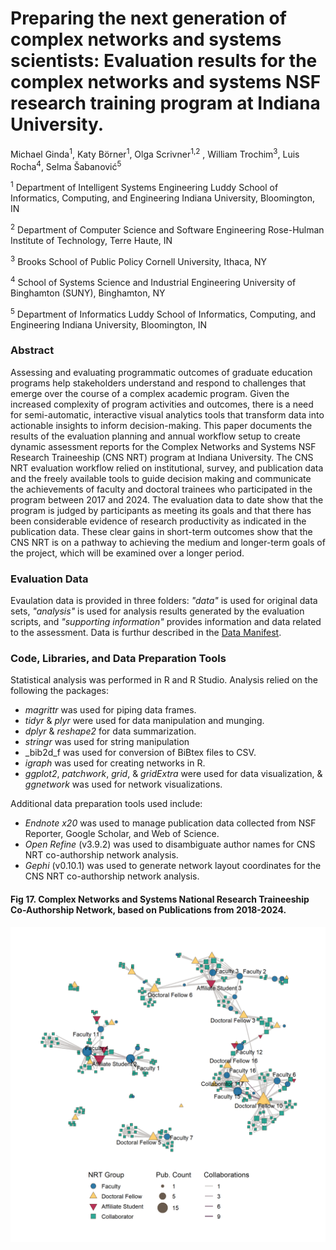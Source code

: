 # Preparing the next generation of complex networks and systems scientists: Evaluation results for the complex networks and systems NSF research training program at Indiana University.

Michael Ginda<sup>1</sup>, Katy Börner<sup>1</sup>, Olga Scrivner<sup>1,2</sup> , William Trochim<sup>3</sup>, Luis Rocha<sup>4</sup>, Selma Šabanović<sup>5</sup>

<sup>1</sup> Department of Intelligent Systems Engineering
Luddy School of Informatics, Computing, and Engineering
Indiana University, Bloomington, IN

<sup>2</sup> Department of Computer Science and Software Engineering 
Rose-Hulman Institute of Technology, Terre Haute, IN

<sup>3</sup> Brooks School of Public Policy
Cornell University, Ithaca, NY

<sup>4</sup> School of Systems Science and Industrial Engineering
University of Binghamton (SUNY), Binghamton, NY

<sup>5</sup> Department of Informatics
Luddy School of Informatics, Computing, and Engineering
Indiana University, Bloomington, IN

### Abstract
Assessing and evaluating programmatic outcomes of graduate education programs help stakeholders understand and respond to challenges that emerge over the course of a complex academic program. Given the increased complexity of program activities and outcomes, there is a need for semi-automatic, interactive visual analytics tools that transform data into actionable insights to inform decision-making. This paper documents the results of the evaluation planning and annual workflow setup to create dynamic assessment reports for the Complex Networks and Systems NSF Research Traineeship (CNS NRT) program at Indiana University. The CNS NRT evaluation workflow relied on institutional, survey, and publication data and the freely available tools to guide decision making and communicate the achievements of faculty and doctoral trainees who participated in the program between 2017 and 2024. The evaluation data to date show that the program is judged by participants as meeting its goals and that there has been considerable evidence of research productivity as indicated in the publication data. These clear gains in short-term outcomes show that the CNS NRT is on a pathway to achieving the medium and longer-term goals of the project, which will be examined over a longer period.

### Evaluation Data
Evaulation data is provided in three folders: _"data"_ is used for original data sets, _"analysis"_ is used for analysis results generated by the evaluation scripts, and _"supporting information"_ provides information and data related to the assessment. Data is furthur described in the [Data Manifest](https://github.com/cns-iu/cns-nrt-evaluation-supporting-information/wiki/Data-Manifest).

### Code, Libraries, and Data Preparation Tools
Statistical analysis was performed in R and R Studio. Analysis relied on the following the packages:
* _magrittr_ was used for piping data frames.
* _tidyr_ & _plyr_ were used for data manipulation and munging.
* _dplyr_ & _reshape2_ for data summarization.
* _stringr_ was used for string manipulation
* _bib2d_f was used for conversion of BiBtex files to CSV. 
* _igraph_  was used for creating networks in R.
* _ggplot2_, _patchwork_, _grid_, & _gridExtra_ were used for data visualization, & _ggnetwork_ was used for network visualizations.

Additional data preparation tools used include:
* _Endnote x20_ was used to manage publication data collected from NSF Reporter, Google Scholar, and Web of Science.
* _Open Refine_ (v3.9.2) was used to disambiguate author names for CNS NRT co-authorship network analysis.
* _Gephi_ (v0.10.1) was used to generate network layout coordinates for the CNS NRT co-authorship network analysis.

#### Fig 17. Complex Networks and Systems National Research Traineeship Co-Authorship Network, based on Publications from 2018-2024.
<img src="https://github.com/cns-iu/cns-nrt-evaluation-supporting-information/blob/main/figures/png/Fig17.png?raw=true"></img>
